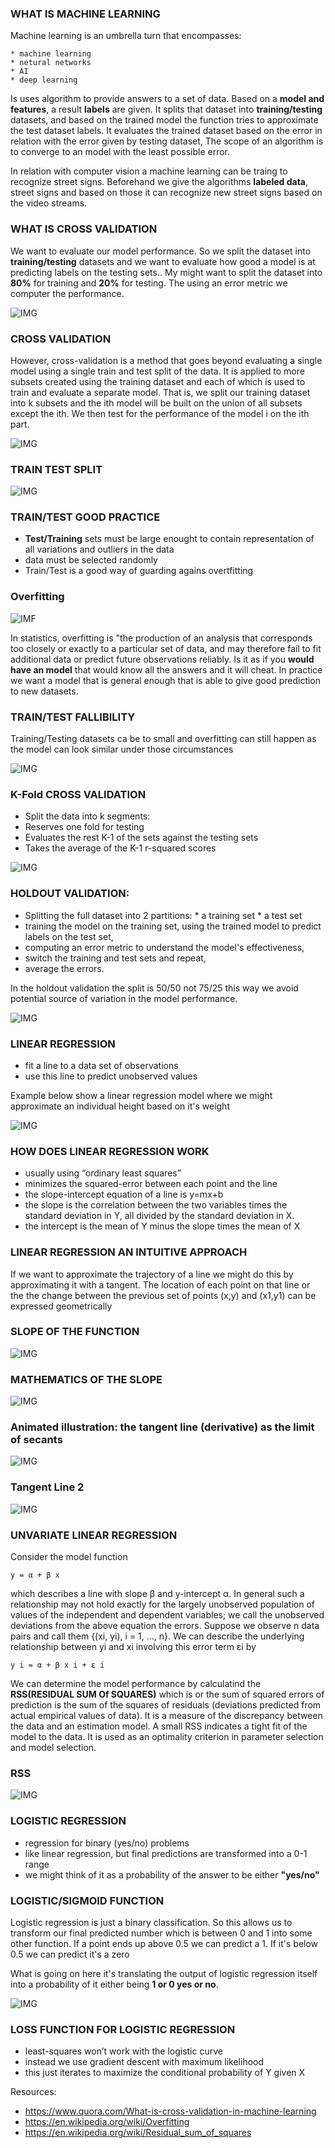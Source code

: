### WHAT IS MACHINE LEARNING

Machine learning is an umbrella turn that encompasses:

    * machine learning
    * netural networks
    * AI
    * deep learning

Is uses algorithm to provide answers to a set of data. Based on a **model and features**, a result **labels** are given.
It splits that dataset into **training/testing** datasets, and based on the trained model the function tries to approximate the test dataset labels.
It evaluates the trained dataset based on the error in relation with the error given by testing dataset,
The scope of an algorithm is to converge to an model with the least possible error.

In relation with computer vision a machine learning can be traing to recognize street signs. Beforehand we give the algorithms **labeled data**, street signs and based on those it can recognize new street signs based on the video streams.

### WHAT IS CROSS VALIDATION

We want to evaluate our model performance. So we split the dataset into **training/testing** datasets and we want to evaluate how good a model is at predicting labels on the testing sets..
My might want to split the dataset into **80%** for training and **20%** for testing. The using an error metric we computer the performance.

![IMG](images/car_sales_train_test.png)

### CROSS VALIDATION
 
However, cross-validation is a method that goes beyond evaluating a single model using a single train and test split of the data. 
It is applied to more subsets created using the training dataset and each of which is used to train and evaluate a separate model. 
That is, we split our training dataset into k subsets and the ith model will be built on the union of all subsets except the ith. 
We then test for the performance of the model i on the ith part.

![IMG](images/cross_validation.png)

### TRAIN TEST SPLIT

![IMG](images/train_test_split.png)

### TRAIN/TEST GOOD PRACTICE

*  **Test/Training** sets must be large enought to contain representation of all variations and outliers in the data
*  data must be selected randomly
*  Train/Test is a good way of guarding agains overtfitting

### Overfitting

![IMF](images/overfitting.png)


In statistics, overfitting is "the production of an analysis that corresponds too closely or exactly to a particular set of data, and may therefore fail to fit additional data or predict future observations reliably.
Is it as if you **would have an model** that would know all the answers and it will cheat. 
In practice we want a model that is general enough that is able to give good prediction to new datasets.

### TRAIN/TEST FALLIBILITY

Training/Testing datasets ca be to small and overfitting can still happen as the model can look similar under those circumstances

![IMG](images/overfitting_small_sample.png)

### K-Fold CROSS VALIDATION

* Split the data into k segments:
* Reserves one fold for testing
* Evaluates the rest K-1 of the sets against the testing sets
* Takes the average of the K-1 r-squared scores

![IMG](images/k_fold.png)

### HOLDOUT VALIDATION:

* Splitting the full dataset into 2 partitions:
        * a training set
        * a test set
* training the model on the training set, using the trained model to predict labels on the test set,
* computing an error metric to understand the model's effectiveness,
* switch the training and test sets and repeat,
* average the errors.

In the holdout validation the split is 50/50 not 75/25 this way we avoid potential source of variation in the model performance.

![IMG](images/holdout_validation.png)

### LINEAR REGRESSION

* fit a line to a data set of observations
* use this line to predict unobserved values

Example below show a linear regression model where we might approximate an individual height based on it's weight

![IMG](images/linear_regression.png)

### HOW DOES LINEAR REGRESSION WORK

* usually using “ordinary least squares”
* minimizes the squared-error between each point and the line
* the slope-intercept equation of a line is y=mx+b
* the slope is the correlation between the two variables times the standard deviation in Y, all divided by the standard deviation in X.
* the intercept is the mean of Y minus the slope times the mean of X

### LINEAR REGRESSION AN INTUITIVE APPROACH

If we want to approximate the  trajectory of a line we might do this by approximating it with a tangent.
The location of each point on that line or the the change between the previous set of points (x,y) and (x1,y1) can be expressed geometrically

### SLOPE OF THE FUNCTION

![IMG](images/slope_of_the_line.png)

### MATHEMATICS OF THE SLOPE

![IMG](images/math_of_the_slope.png)


### Animated illustration: the tangent line (derivative) as the limit of secants

![IMG](images/animated_tangent_line.gif)

### Tangent Line 2

![IMG](images/Tangent_animation.gif)


### UNVARIATE LINEAR REGRESSION

Consider the model function

    y = α + β x

which describes a line with slope β and y-intercept α. In general such a relationship may not hold exactly for the largely unobserved population of values of the independent and dependent variables; we call the unobserved deviations from the above equation the errors. Suppose we observe n data pairs and call them {(xi, yi), i = 1, ..., n}. We can describe the underlying relationship between yi and xi involving this error term εi by

    y i = α + β x i + ε i 
    

We can determine the model performance by calculatind the **RSS(RESIDUAL SUM Of SQUARES)** which is or the sum of squared errors of prediction is the sum of the squares of residuals (deviations predicted from actual empirical values of data). 
It is a measure of the discrepancy between the data and an estimation model. A small RSS indicates a tight fit of the model to the data. It is used as an optimality criterion in parameter selection and model selection. 

### RSS

![IMG](images/RSS.png)

### LOGISTIC REGRESSION

* regression for binary (yes/no) problems
* like linear regression, but final predictions are transformed into a 0-1 range
* we might think of it as a probability of the answer to be either **"yes/no"**

### LOGISTIC/SIGMOID FUNCTION

Logistic regression is just a binary classification.  So this allows us to transform our final predicted number which is between 0 and 1 into some other function.
If a point ends up above 0.5 we can predict a 1.
If it's below 0.5 we can predict it's a zero

What is going on here it's translating the  output of logistic regression itself into a probability of it either being **1 or 0 yes or no**.

![IMG](images/sigmoid_function.png)

### LOSS FUNCTION FOR LOGISTIC REGRESSION

* least-squares won’t work with the logistic curve
* instead we use gradient descent with maximum likelihood
* this just iterates to maximize the conditional probability of Y given X


Resources:

 * https://www.quora.com/What-is-cross-validation-in-machine-learning
 * https://en.wikipedia.org/wiki/Overfitting
 * https://en.wikipedia.org/wiki/Residual_sum_of_squares
 